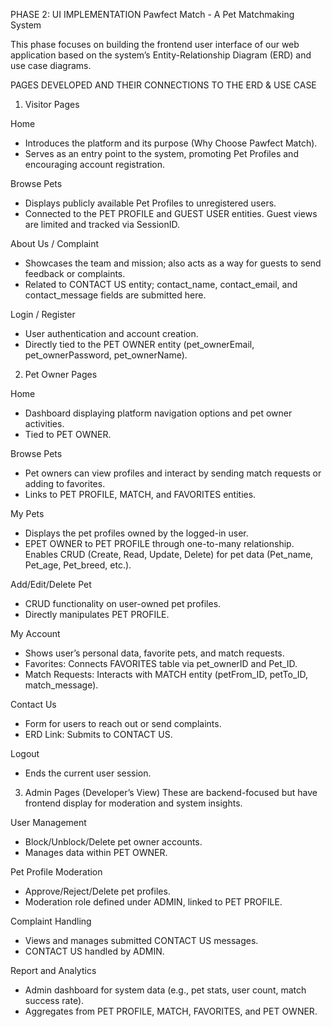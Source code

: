 PHASE 2: UI IMPLEMENTATION
Pawfect Match - A Pet Matchmaking System

This phase focuses on building the frontend user interface of our web application based on the system’s Entity-Relationship Diagram (ERD) and use case diagrams.

PAGES DEVELOPED AND THEIR CONNECTIONS TO THE ERD & USE CASE


1. Visitor Pages

Home
- Introduces the platform and its purpose (Why Choose Pawfect Match).
- Serves as an entry point to the system, promoting Pet Profiles and encouraging account registration.

Browse Pets
- Displays publicly available Pet Profiles to unregistered users.
- Connected to the PET PROFILE and GUEST USER entities. Guest views are limited and tracked via SessionID.

About Us / Complaint
- Showcases the team and mission; also acts as a way for guests to send feedback or complaints.
- Related to CONTACT US entity; contact_name, contact_email, and contact_message fields are submitted here.

Login / Register
- User authentication and account creation.
- Directly tied to the PET OWNER entity (pet_ownerEmail, pet_ownerPassword, pet_ownerName).


2. Pet Owner Pages

Home
- Dashboard displaying platform navigation options and pet owner activities.
- Tied to PET OWNER.

Browse Pets
- Pet owners can view profiles and interact by sending match requests or adding to favorites.
- Links to PET PROFILE, MATCH, and FAVORITES entities.

My Pets
- Displays the pet profiles owned by the logged-in user.
- EPET OWNER to PET PROFILE through one-to-many relationship. Enables CRUD (Create, Read, Update, Delete) for pet data (Pet_name, Pet_age, Pet_breed, etc.).

Add/Edit/Delete Pet
- CRUD functionality on user-owned pet profiles.
- Directly manipulates PET PROFILE.

My Account
- Shows user’s personal data, favorite pets, and match requests.
- Favorites: Connects FAVORITES table via pet_ownerID and Pet_ID.
- Match Requests: Interacts with MATCH entity (petFrom_ID, petTo_ID, match_message).

Contact Us
- Form for users to reach out or send complaints.
- ERD Link: Submits to CONTACT US.

Logout
- Ends the current user session.


3. Admin Pages (Developer’s View)
These are backend-focused but have frontend display for moderation and system insights.

User Management
- Block/Unblock/Delete pet owner accounts.
- Manages data within PET OWNER.

Pet Profile Moderation
- Approve/Reject/Delete pet profiles.
- Moderation role defined under ADMIN, linked to PET PROFILE.

Complaint Handling
- Views and manages submitted CONTACT US messages.
- CONTACT US handled by ADMIN.

Report and Analytics
- Admin dashboard for system data (e.g., pet stats, user count, match success rate).
- Aggregates from PET PROFILE, MATCH, FAVORITES, and PET OWNER.
